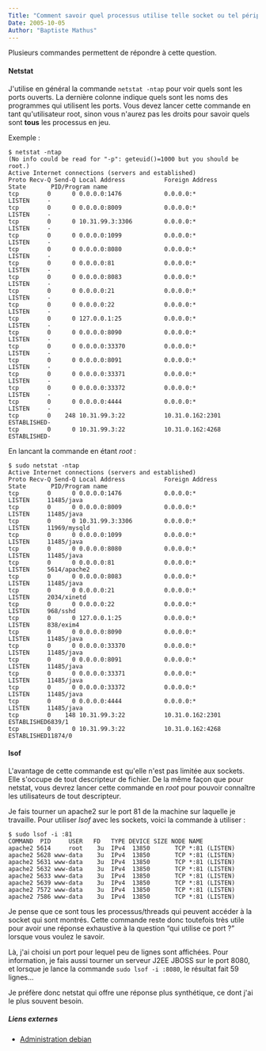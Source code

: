 ```yaml
---
Title: "Comment savoir quel processus utilise telle socket ou tel périphérique"
Date: 2005-10-05
Author: "Baptiste Mathus"
---
```




Plusieurs commandes permettent de répondre à cette question.

#### Netstat

J'utilise en général la commande `netstat -ntap` pour voir quels sont
les ports ouverts. La dernière colonne indique quels sont les noms des
programmes qui utilisent les ports. Vous devez lancer cette commande en
tant qu'utilisateur root, sinon vous n'aurez pas les droits pour savoir
quels sont **tous** les processus en jeu.

Exemple :

    $ netstat -ntap
    (No info could be read for "-p": geteuid()=1000 but you should be root.)
    Active Internet connections (servers and established)
    Proto Recv-Q Send-Q Local Address           Foreign Address         State       PID/Program name
    tcp        0      0 0.0.0.0:1476            0.0.0.0:*               LISTEN     -
    tcp        0      0 0.0.0.0:8009            0.0.0.0:*               LISTEN     -
    tcp        0      0 10.31.99.3:3306         0.0.0.0:*               LISTEN     -
    tcp        0      0 0.0.0.0:1099            0.0.0.0:*               LISTEN     -
    tcp        0      0 0.0.0.0:8080            0.0.0.0:*               LISTEN     -
    tcp        0      0 0.0.0.0:81              0.0.0.0:*               LISTEN     -
    tcp        0      0 0.0.0.0:8083            0.0.0.0:*               LISTEN     -
    tcp        0      0 0.0.0.0:21              0.0.0.0:*               LISTEN     -
    tcp        0      0 0.0.0.0:22              0.0.0.0:*               LISTEN     -
    tcp        0      0 127.0.0.1:25            0.0.0.0:*               LISTEN     -
    tcp        0      0 0.0.0.0:8090            0.0.0.0:*               LISTEN     -
    tcp        0      0 0.0.0.0:33370           0.0.0.0:*               LISTEN     -
    tcp        0      0 0.0.0.0:8091            0.0.0.0:*               LISTEN     -
    tcp        0      0 0.0.0.0:33371           0.0.0.0:*               LISTEN     -
    tcp        0      0 0.0.0.0:33372           0.0.0.0:*               LISTEN     -
    tcp        0      0 0.0.0.0:4444            0.0.0.0:*               LISTEN     -
    tcp        0    248 10.31.99.3:22           10.31.0.162:2301        ESTABLISHED-
    tcp        0      0 10.31.99.3:22           10.31.0.162:4268        ESTABLISHED-

En lancant la commande en étant *root* :

    $ sudo netstat -ntap
    Active Internet connections (servers and established)
    Proto Recv-Q Send-Q Local Address           Foreign Address         State       PID/Program name
    tcp        0      0 0.0.0.0:1476            0.0.0.0:*               LISTEN     11485/java
    tcp        0      0 0.0.0.0:8009            0.0.0.0:*               LISTEN     11485/java
    tcp        0      0 10.31.99.3:3306         0.0.0.0:*               LISTEN     11969/mysqld
    tcp        0      0 0.0.0.0:1099            0.0.0.0:*               LISTEN     11485/java
    tcp        0      0 0.0.0.0:8080            0.0.0.0:*               LISTEN     11485/java
    tcp        0      0 0.0.0.0:81              0.0.0.0:*               LISTEN     5614/apache2
    tcp        0      0 0.0.0.0:8083            0.0.0.0:*               LISTEN     11485/java
    tcp        0      0 0.0.0.0:21              0.0.0.0:*               LISTEN     2034/xinetd
    tcp        0      0 0.0.0.0:22              0.0.0.0:*               LISTEN     968/sshd
    tcp        0      0 127.0.0.1:25            0.0.0.0:*               LISTEN     838/exim4
    tcp        0      0 0.0.0.0:8090            0.0.0.0:*               LISTEN     11485/java
    tcp        0      0 0.0.0.0:33370           0.0.0.0:*               LISTEN     11485/java
    tcp        0      0 0.0.0.0:8091            0.0.0.0:*               LISTEN     11485/java
    tcp        0      0 0.0.0.0:33371           0.0.0.0:*               LISTEN     11485/java
    tcp        0      0 0.0.0.0:33372           0.0.0.0:*               LISTEN     11485/java
    tcp        0      0 0.0.0.0:4444            0.0.0.0:*               LISTEN     11485/java
    tcp        0    148 10.31.99.3:22           10.31.0.162:2301        ESTABLISHED6839/1
    tcp        0      0 10.31.99.3:22           10.31.0.162:4268        ESTABLISHED11874/0

#### lsof

L'avantage de cette commande est qu'elle n'est pas limitée aux sockets.
Elle s'occupe de tout descripteur de fichier. De la même façon que pour
netstat, vous devrez lancer cette commande en *root* pour pouvoir
connaître les utilisateurs de tout descripteur.

Je fais tourner un apache2 sur le port 81 de la machine sur laquelle je
travaille. Pour utiliser *lsof* avec les sockets, voici la commande à
utiliser :

    $ sudo lsof -i :81
    COMMAND  PID     USER   FD   TYPE DEVICE SIZE NODE NAME
    apache2 5614     root    3u  IPv4  13850       TCP *:81 (LISTEN)
    apache2 5628 www-data    3u  IPv4  13850       TCP *:81 (LISTEN)
    apache2 5631 www-data    3u  IPv4  13850       TCP *:81 (LISTEN)
    apache2 5632 www-data    3u  IPv4  13850       TCP *:81 (LISTEN)
    apache2 5633 www-data    3u  IPv4  13850       TCP *:81 (LISTEN)
    apache2 5639 www-data    3u  IPv4  13850       TCP *:81 (LISTEN)
    apache2 7572 www-data    3u  IPv4  13850       TCP *:81 (LISTEN)
    apache2 7586 www-data    3u  IPv4  13850       TCP *:81 (LISTEN)

Je pense que ce sont tous les processus/threads qui peuvent accéder à la
socket qui sont montrés. Cette commande reste donc toutefois très utile
pour avoir une réponse exhaustive à la question “qui utilise ce port ?”
lorsque vous voulez le savoir.

Là, j'ai choisi un port pour lequel peu de lignes sont affichées. Pour
information, je fais aussi tourner un serveur J2EE JBOSS sur le port
8080, et lorsque je lance la commande `sudo lsof -i :8080`, le résultat
fait 59 lignes...

Je préfère donc netstat qui offre une réponse plus synthétique, ce dont
j'ai le plus souvent besoin.

##### Liens externes

-   [Administration
    debian](http://www.debian-administration.org/articles/184)

